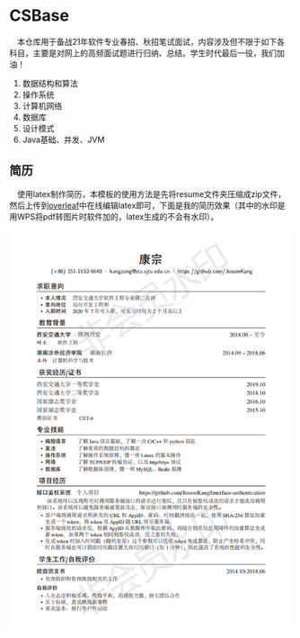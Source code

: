 # CSBase

&emsp;本仓库用于备战21年软件专业春招、秋招笔试面试，内容涉及但不限于如下各科目，主要是对网上的高频面试题进行归纳、总结。学生时代最后一役，我们加油！

1. 数据结构和算法
2. 操作系统
3. 计算机网络
4. 数据库
5. 设计模式
6. Java基础、并发、JVM



## 简历

&emsp;使用latex制作简历，本模板的使用方法是先将resume文件夹压缩成zip文件，然后上传到[overleaf](https://www.overleaf.com/)中在线编辑latex即可，下面是我的简历效果（其中的水印是用WPS将pdf转图片时软件加的，latex生成的不会有水印）。

![](resume/resume_kz.png)